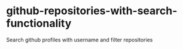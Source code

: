 # github-repositories-with-search-functionality
Search github profiles with username and filter repositories
